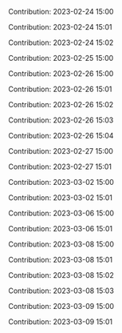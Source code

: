 Contribution: 2023-02-24 15:00

Contribution: 2023-02-24 15:01

Contribution: 2023-02-24 15:02

Contribution: 2023-02-25 15:00

Contribution: 2023-02-26 15:00

Contribution: 2023-02-26 15:01

Contribution: 2023-02-26 15:02

Contribution: 2023-02-26 15:03

Contribution: 2023-02-26 15:04

Contribution: 2023-02-27 15:00

Contribution: 2023-02-27 15:01

Contribution: 2023-03-02 15:00

Contribution: 2023-03-02 15:01

Contribution: 2023-03-06 15:00

Contribution: 2023-03-06 15:01

Contribution: 2023-03-08 15:00

Contribution: 2023-03-08 15:01

Contribution: 2023-03-08 15:02

Contribution: 2023-03-08 15:03

Contribution: 2023-03-09 15:00

Contribution: 2023-03-09 15:01

